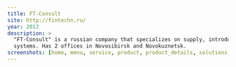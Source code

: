 ```yaml
---
title: FT-Consult
site: http://fintechn.ru/
year: 2013
description: >
  "FT-Consult" is a russian company that specializes on supply, introduction and maintenance of information management 
  systems. Has 2 offices in Novosibirsk and Novokuznetsk.
screenshots: [home, menu, service, product, product_details, solutions, clients, contacts, presentation_request]
---
```

